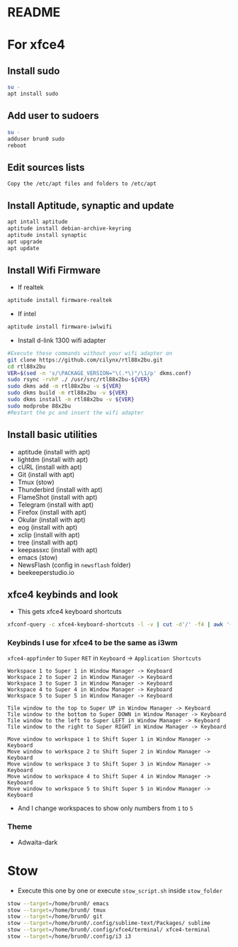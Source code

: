 # README

# For xfce4

## Install sudo

```bash
su -
apt install sudo
```

## Add user to sudoers

```bash
su -
adduser brun0 sudo
reboot
```

## Edit sources lists

```
Copy the /etc/apt files and folders to /etc/apt
```

## Install Aptitude, synaptic and update

```bash
apt intall aptitude
aptitude install debian-archive-keyring
aptitude install synaptic
apt upgrade
apt update
```

## Install Wifi Firmware

- If realtek

```bash
aptitude install firmware-realtek
```

- If intel

```bash
aptitude install firmware-iwlwifi
```

- Install d-link 1300 wifi adapter

```bash
#Execute these commands without your wifi adapter on
git clone https://github.com/cilynx/rtl88x2bu.git
cd rtl88x2bu
VER=$(sed -n 's/\PACKAGE_VERSION="\(.*\)"/\1/p' dkms.conf)
sudo rsync -rvhP ./ /usr/src/rtl88x2bu-${VER}
sudo dkms add -m rtl88x2bu -v ${VER}
sudo dkms build -m rtl88x2bu -v ${VER}
sudo dkms install -m rtl88x2bu -v ${VER}
sudo modprobe 88x2bu
#Restart the pc and insert the wifi adapter
```

## Install basic utilities

- aptitude (install with apt)
- lightdm (install with apt)
- cURL (install with apt)
- Git (install with apt)
- Tmux (stow)
- Thunderbird (install with apt)
- FlameShot (install with apt)
- Telegram (install with apt)
- Firefox (install with apt)
- Okular (install with apt)
- eog (install with apt)
- xclip (install with apt)
- tree (install with apt)
- keepassxc (install with apt)
- emacs (stow)
- NewsFlash (config in `newsflash` folder)
- beekeeperstudio.io

## xfce4 keybinds and look

- This gets xfce4 keyboard shortcuts

```bash
xfconf-query -c xfce4-keyboard-shortcuts -l -v | cut -d'/' -f4 | awk '{printf "%30s", $2; print "\t" $1}' | sort | uniq
```

### Keybinds I use for xfce4 to be the same as i3wm

`xfce4-appfinder` to `Super` `RET` in `Keyboard` -> `Application Shortcuts`

```
Workspace 1 to Super 1 in Window Manager -> Keyboard
Workspace 2 to Super 2 in Window Manager -> Keyboard
Workspace 3 to Super 3 in Window Manager -> Keyboard
Workspace 4 to Super 4 in Window Manager -> Keyboard
Workspace 5 to Super 5 in Window Manager -> Keyboard

Tile window to the top to Super UP in Window Manager -> Keyboard
Tile window to the bottom to Super DOWN in Window Manager -> Keyboard
Tile window to the left to Super LEFT in Window Manager -> Keyboard
Tile window to the right to Super RIGHT in Window Manager -> Keyboard

Move window to workspace 1 to Shift Super 1 in Window Manager -> Keyboard
Move window to workspace 2 to Shift Super 2 in Window Manager -> Keyboard
Move window to workspace 3 to Shift Super 3 in Window Manager -> Keyboard
Move window to workspace 4 to Shift Super 4 in Window Manager -> Keyboard
Move window to workspace 5 to Shift Super 5 in Window Manager -> Keyboard
```
- And I change workspaces to show only numbers from `1` to `5`

### Theme

- Adwaita-dark

# Stow

- Execute this one by one or execute `stow_script.sh` inside `stow_folder`

```bash
stow --target=/home/brun0/ emacs
stow --target=/home/brun0/ tmux
stow --target=/home/brun0/ git
stow --target=/home/brun0/.config/sublime-text/Packages/ sublime
stow --target=/home/brun0/.config/xfce4/terminal/ xfce4-terminal
stow --target=/home/brun0/.config/i3 i3
```
